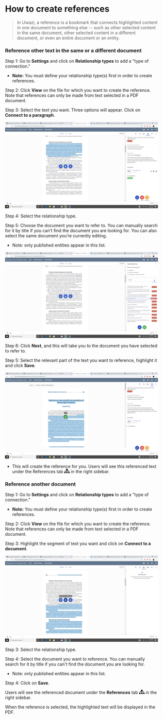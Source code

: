 # How to create references

> In Uwazi, a reference is a bookmark that connects highlighted content in one document to something else -- such as other selected content in the same document, other selected content in a different document, or even an entire document or an entity.

### Reference other text in the same or a different document

Step 1: Go to **Settings** and click on **Relationship types** to add a "type of connection."

- **Note:** You must define your relationship type(s) first in order to create references.

Step 2: Click **View** on the file for which you want to create the reference. Note that references can only be made from text selected in a PDF document.

Step 3: Select the text you want. Three options will appear. Click on **Connect to a paragraph**.

![image alt text](images/image_51.png)

Step 4: Select the relationship type.

Step 5: Choose the document you want to refer to. You can manually search for it by title if you can't find the document you are looking for. You can also select the same document you’re currently editing.

- Note: only published entities appear in this list.

![image alt text](images/image_52.png)

Step 6: Click **Next**, and this will take you to the document you have selected to refer to.

Step 5: Select the relevant part of the text you want to reference, highlight it and click **Save**.

![image alt text](images/image_53.png)

- This will create the reference for you. Users will see this referenced text under the References tab ![](images/image_54.png) in the right sidebar.

### Reference another document

Step 1: Go to **Settings** and click on **Relationship types** to add a "type of connection."

- **Note:** You must define your relationship type(s) first in order to create references.

Step 2: Click **View** on the file for which you want to create the reference. Note that references can only be made from text selected in a PDF document.

Step 3: Highlight the segment of text you want and click on **Connect to a document**.

![image alt text](images/image_55.png)

Step 3: Select the relationship type.

Step 4: Select the document you want to reference. You can manually search for it by title if you can't find the document you are looking for.

- Note: only published entities appear in this list.

Step 4: Click on **Save**.

Users will see the referenced document under the **References** tab ![](images/image_54.png) in the right sidebar.

When the reference is selected, the highlighted text will be displayed in the PDF.

